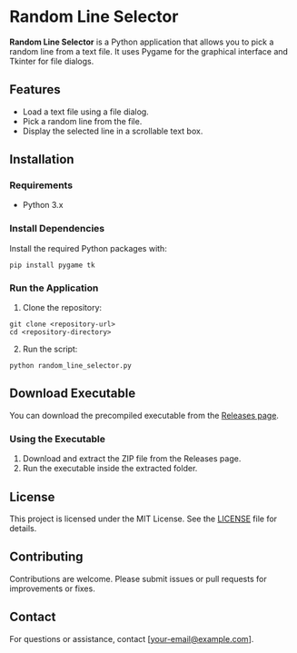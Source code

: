 # Random Line Selector

**Random Line Selector** is a Python application that allows you to pick a random line from a text file. It uses Pygame for the graphical interface and Tkinter for file dialogs.

## Features
- Load a text file using a file dialog.
- Pick a random line from the file.
- Display the selected line in a scrollable text box.

## Installation

### Requirements
- Python 3.x

### Install Dependencies
Install the required Python packages with:

```
pip install pygame tk
```

### Run the Application
1. Clone the repository:

```
git clone <repository-url>
cd <repository-directory>
```

2. Run the script:

```
python random_line_selector.py
```

## Download Executable

You can download the precompiled executable from the [Releases page](<release-url>).

### Using the Executable
1. Download and extract the ZIP file from the Releases page.
2. Run the executable inside the extracted folder.

## License

This project is licensed under the MIT License. See the [LICENSE](LICENSE) file for details.

## Contributing

Contributions are welcome. Please submit issues or pull requests for improvements or fixes.

## Contact

For questions or assistance, contact [your-email@example.com].
